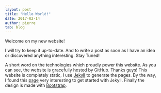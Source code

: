 ```yaml
---
layout: post
title: "Hello World!"
date: 2017-02-14
author: pierre
tab: blog
---
```


Welcome on my new website!

I will try to keep it up-to-date. And to write a post as soon as I have an idea or discovered anything interesting. Stay Tuned!

A short word on the technologies which proudly power this website. As you can see, the website is gracefully hosted by GitHub. Thanks guys! This website is completely static, I use [Jekyll](http://jekyllrb.com) to generate the pages. By the way, I found this [page](http://jmcglone.com/guides/github-pages/) very interesting to get started with Jekyll. Finally the design is made with [Bootstrap](http://getbootstrap.com).
<!--more-->